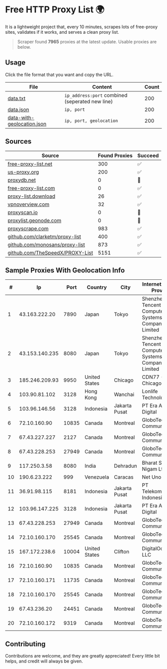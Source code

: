 
# Free HTTP Proxy List 🌍

It is a lightweight project that, every 10 minutes, scrapes lots of free-proxy sites, validates if it works, and serves a clean proxy list.


> Scraper found **7965** proxies at the latest update. Usable proxies are below.

## Usage

Click the file format that you want and copy the URL.


|File|Content|Count|
|----|-------|-----|
|[data.txt](https://raw.githubusercontent.com/themiralay/Proxy-List-World/master/data.txt)|`ip_address:port` combined (seperated new line)|200|
|[data.json](https://raw.githubusercontent.com/themiralay/Proxy-List-World/master/data.json)|`ip, port`|200|
|[data-with-geolocation.json](https://raw.githubusercontent.com/themiralay/Proxy-List-World/master/data-with-geolocation.json)|`ip, port, geolocation`|200|

## Sources

|Source|Found Proxies|Succeed|
|------|-------------|-------|
|[free-proxy-list.net](https://free-proxy-list.net)|300|✅|
|[us-proxy.org](https://www.us-proxy.org)|200|✅|
|[proxydb.net](http://proxydb.net)|0|🚫|
|[free-proxy-list.com](https://free-proxy-list.com/?page=&port=&type%5B%5D=http&type%5B%5D=https&up_time=0&search=Search)|0|✅|
|[proxy-list.download](https://www.proxy-list.download/HTTP)|26|✅|
|[vpnoverview.com](https://vpnoverview.com/privacy/anonymous-browsing/free-proxy-servers)|32|✅|
|[proxyscan.io](https://www.proxyscan.io)|0|🚫|
|[proxylist.geonode.com](https://proxylist.geonode.com/api/proxy-list?limit=300&page=1&sort_by=lastChecked&sort_type=desc&protocols=http,https)|0|🚫|
|[proxyscrape.com](https://api.proxyscrape.com/v2/?request=displayproxies&protocol=http&timeout=10000&country=all&ssl=all&anonymity=all)|983|✅|
|[github.com/clarketm/proxy-list](https://raw.githubusercontent.com/clarketm/proxy-list/master/proxy-list-raw.txt)|400|✅|
|[github.com/monosans/proxy-list](https://raw.githubusercontent.com/monosans/proxy-list/main/proxies/http.txt)|873|✅|
|[github.com/TheSpeedX/PROXY-List](https://raw.githubusercontent.com/TheSpeedX/PROXY-List/master/http.txt)|5151|✅|


## Sample Proxies With Geolocation Info

|#|Ip|Port|Country|City|Internet Service Provider|
|-|--|----|-------|----|-------------------------|
|1|43.163.222.20|7890|Japan|Tokyo|Shenzhen Tencent Computer Systems Company Limited|
|2|43.153.140.235|8080|Japan|Tokyo|Shenzhen Tencent Computer Systems Company Limited|
|3|185.246.209.93|9950|United States|Chicago|CDN77 - Chicago POP II|
|4|103.90.81.102|3128|Hong Kong|Wanchai|Lonlife Technology Co.|
|5|103.96.146.56|3128|Indonesia|Jakarta Pusat|PT Era Awan Digital|
|6|72.10.160.90|10835|Canada|Montreal|GloboTech Communications|
|7|67.43.227.227|2127|Canada|Montreal|GloboTech Communications|
|8|67.43.228.253|27949|Canada|Montreal|GloboTech Communications|
|9|117.250.3.58|8080|India|Dehradun|Bharat Sanchar Nigam Ltd|
|10|190.6.23.222|999|Venezuela|Caracas|Net Uno|
|11|36.91.98.115|8181|Indonesia|Jakarta Pusat|PT Telekomunikasi Indonesia|
|12|103.96.147.225|3128|Indonesia|Jakarta Pusat|PT Era Awan Digital|
|13|67.43.228.253|27949|Canada|Montreal|GloboTech Communications|
|14|72.10.160.170|25545|Canada|Montreal|GloboTech Communications|
|15|167.172.238.6|10004|United States|Clifton|DigitalOcean, LLC|
|16|72.10.160.90|10835|Canada|Montreal|GloboTech Communications|
|17|72.10.160.171|11735|Canada|Montreal|GloboTech Communications|
|18|72.10.160.170|25545|Canada|Montreal|GloboTech Communications|
|19|67.43.236.20|24451|Canada|Montreal|GloboTech Communications|
|20|72.10.160.172|9319|Canada|Montreal|GloboTech Communications|



## Contributing

Contributions are welcome, and they are greatly appreciated! Every
little bit helps, and credit will always be given.

